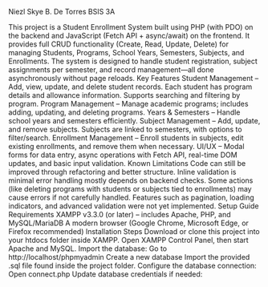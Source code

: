 Niezl Skye B. De Torres
BSIS 3A

This project is a Student Enrollment System built using PHP (with PDO) on the backend and JavaScript (Fetch API + async/await) on the frontend. It provides full CRUD functionality (Create, Read, Update, Delete) for managing Students, Programs, School Years, Semesters, Subjects, and Enrollments.
The system is designed to handle student registration, subject assignments per semester, and record management—all done asynchronously without page reloads.
Key Features
Student Management – Add, view, update, and delete student records. Each student has program details and allowance information. Supports searching and filtering by program.
Program Management – Manage academic programs; includes adding, updating, and deleting programs.
Years & Semesters – Handle school years and semesters efficiently.
Subject Management – Add, update, and remove subjects. Subjects are linked to semesters, with options to filter/search.
Enrollment Management – Enroll students in subjects, edit existing enrollments, and remove them when necessary.
UI/UX – Modal forms for data entry, async operations with Fetch API, real-time DOM updates, and basic input validation.
Known Limitations
Code can still be improved through refactoring and better structure.
Inline validation is minimal error handling mostly depends on backend checks.
Some actions (like deleting programs with students or subjects tied to enrollments) may cause errors if not carefully handled.
Features such as pagination, loading indicators, and advanced validation were not yet implemented.
Setup Guide
Requirements
XAMPP v3.3.0 (or later) – includes Apache, PHP, and MySQL/MariaDB
A modern browser (Google Chrome, Microsoft Edge, or Firefox recommended)
Installation Steps
Download or clone this project into your htdocs folder inside XAMPP.
Open XAMPP Control Panel, then start Apache and MySQL.
Import the database:
Go to http://localhost/phpmyadmin
Create a new database 
Import the provided .sql file found inside the project folder.
Configure the database connection:
Open connect.php
Update database credentials if needed:
